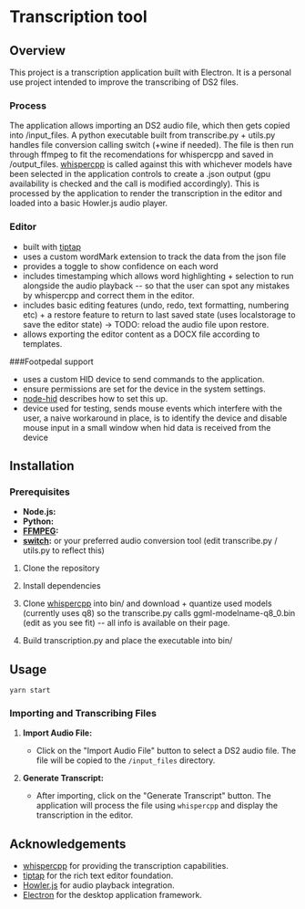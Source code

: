 # Transcription tool

## Overview
This project is a transcription application built with Electron. It is a personal use project intended to improve the transcribing of DS2 files. 

### Process
The application allows importing an DS2 audio file, which then gets copied into /input_files. A python executable built from transcribe.py + utils.py handles file conversion calling switch (+wine if needed). The file is then run through ffmpeg to fit the recomendations for whispercpp and saved in /output_files. [whispercpp](https://github.com/ggerganov/whisper.cpp) is called against this with whichever models have been selected in the application controls to create a .json output (gpu availability is checked and the call is modified accordingly). This is processed by the application to render the transcription in the editor and loaded into a basic Howler.js audio player. 

### Editor 
- built with [tiptap](https://tiptap.dev/)
- uses a custom wordMark extension to track the data from the json file
- provides a toggle to show confidence on each word 
- includes timestamping which allows word highlighting + selection to run alongside the audio playback -- so that the user can spot any mistakes by whispercpp and correct them in the editor. 
- includes basic editing features (undo, redo, text formatting, numbering etc) + a restore feature to return to last saved state (uses localstorage to save the editor state) -> TODO: reload the audio file upon restore. 
- allows exporting the editor content as a DOCX file according to templates. 

###Footpedal support
- uses a custom HID device to send commands to the application.
- ensure permissions are set for the device in the system settings.
- [node-hid](https://github.com/node-hid/node-hid/blob/master/README.md#linux-notes) describes how to set this up.
- device used for testing, sends mouse events which interfere with the user, a naive workaround in place, is to identify the device and disable mouse input in a small window when hid data is received from the device


## Installation

### Prerequisites

- **Node.js:** 
- **Python:** 
- **[FFMPEG](https://ffmpeg.org/):**
- **[switch](https://www.nch.com.au/switch):** or your preferred audio conversion tool (edit transcribe.py / utils.py to reflect this)


1. Clone the repository

2. Install dependencies

3. Clone  [whispercpp](https://github.com/ggerganov/whisper.cpp) into bin/ and download + quantize used models (currently uses q8) so the transcribe.py calls ggml-modelname-q8_0.bin (edit as you see fit) -- all info is available on their page. 

4. Build transcription.py and place the executable into bin/

## Usage
```yarn start```

### Importing and Transcribing Files

1. **Import Audio File:**

   - Click on the "Import Audio File" button to select a DS2 audio file. The file will be copied to the `/input_files` directory.

2. **Generate Transcript:**

   - After importing, click on the "Generate Transcript" button. The application will process the file using `whispercpp` and display the transcription in the editor.



## Acknowledgements
- [whispercpp](https://github.com/ggerganov/whisper.cpp) for providing the transcription capabilities.
- [tiptap](https://tiptap.dev/) for the rich text editor foundation.
- [Howler.js](https://howlerjs.com/) for audio playback integration.
- [Electron](https://www.electronjs.org/) for the desktop application framework.